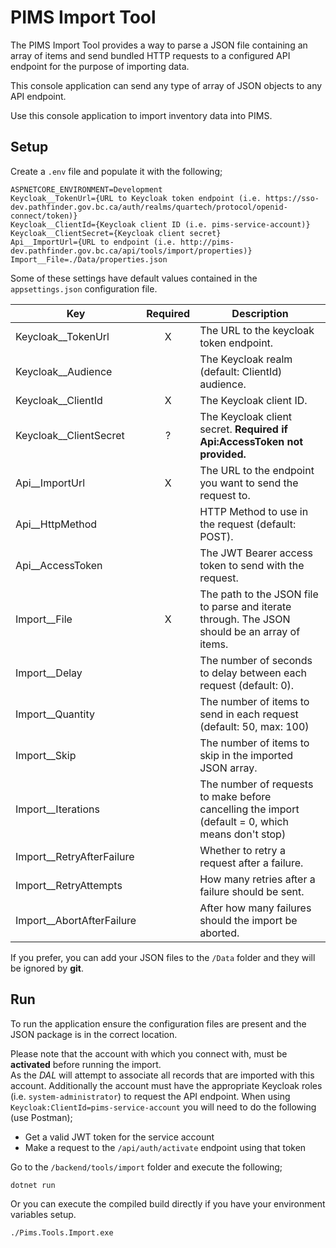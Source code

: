 # PIMS Import Tool

The PIMS Import Tool provides a way to parse a JSON file containing an array of items and send bundled HTTP requests to a configured API endpoint for the purpose of importing data.

This console application can send any type of array of JSON objects to any API endpoint.

Use this console application to import inventory data into PIMS.

## Setup

Create a `.env` file and populate it with the following;

```
ASPNETCORE_ENVIRONMENT=Development
Keycloak__TokenUrl={URL to Keycloak token endpoint (i.e. https://sso-dev.pathfinder.gov.bc.ca/auth/realms/quartech/protocol/openid-connect/token)}
Keycloak__ClientId={Keycloak client ID (i.e. pims-service-account)}
Keycloak__ClientSecret={Keycloak client secret}
Api__ImportUrl={URL to endpoint (i.e. http://pims-dev.pathfinder.gov.bc.ca/api/tools/import/properties)}
Import__File=./Data/properties.json
```

Some of these settings have default values contained in the `appsettings.json` configuration file.

| Key                         | Required | Description                                                                                       |
| --------------------------- | :------: | ------------------------------------------------------------------------------------------------- |
| Keycloak\_\_TokenUrl        |    X     | The URL to the keycloak token endpoint.                                                           |
| Keycloak\_\_Audience        |          | The Keycloak realm (default: ClientId) audience.                                                  |
| Keycloak\_\_ClientId        |    X     | The Keycloak client ID.                                                                           |
| Keycloak\_\_ClientSecret    |    ?     | The Keycloak client secret.  **Required if Api:AccessToken not provided.**                        |
| Api\_\_ImportUrl            |    X     | The URL to the endpoint you want to send the request to.                                          |
| Api\_\_HttpMethod           |          | HTTP Method to use in the request (default: POST).                                                |
| Api\_\_AccessToken          |          | The JWT Bearer access token to send with the request.                                             |
| Import\_\_File              |    X     | The path to the JSON file to parse and iterate through. The JSON should be an array of items.     |
| Import\_\_Delay             |          | The number of seconds to delay between each request (default: 0).                                 |
| Import\_\_Quantity          |          | The number of items to send in each request (default: 50, max: 100)                               |
| Import\_\_Skip              |          | The number of items to skip in the imported JSON array.                                           |
| Import\_\_Iterations        |          | The number of requests to make before cancelling the import (default = 0, which means don't stop) |
| Import\_\_RetryAfterFailure |          | Whether to retry a request after a failure.                                                       |
| Import\_\_RetryAttempts     |          | How many retries after a failure should be sent.                                                  |
| Import\_\_AbortAfterFailure |          | After how many failures should the import be aborted.                                             |

If you prefer, you can add your JSON files to the `/Data` folder and they will be ignored by **git**.

## Run

To run the application ensure the configuration files are present and the JSON package is in the correct location.

Please note that the account with which you connect with, must be **activated** before running the import.  
As the *DAL* will attempt to associate all records that are imported with this account.
Additionally the account must have the appropriate Keycloak roles (i.e. `system-administrator`) to request the API endpoint.
When using `Keycloak:ClientId=pims-service-account` you will need to do the following (use Postman);

- Get a valid JWT token for the service account
- Make a request to the `/api/auth/activate` endpoint using that token

Go to the `/backend/tools/import` folder and execute the following;

```bash
dotnet run
```

Or you can execute the compiled build directly if you have your environment variables setup.

```bash
./Pims.Tools.Import.exe
```
